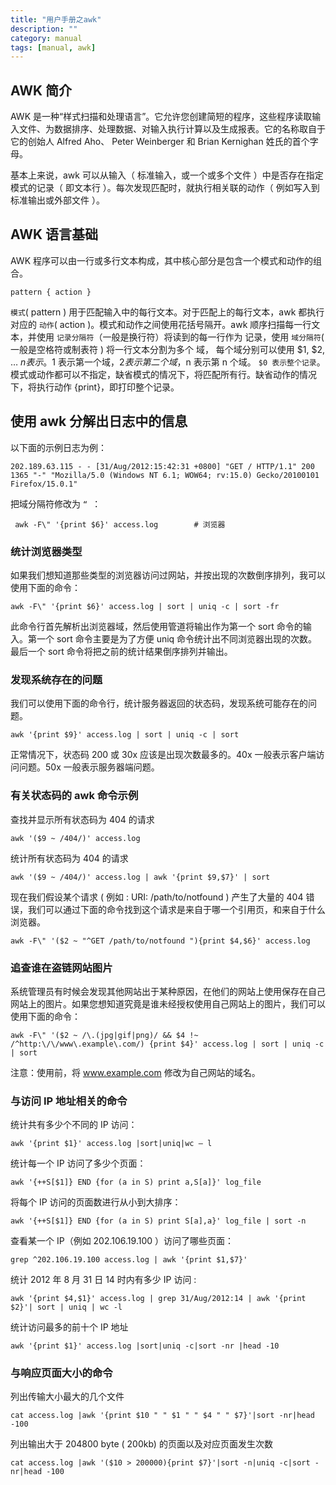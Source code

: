 ```yaml
---
title: "用户手册之awk"
description: ""
category: manual
tags: [manual, awk]
---
```


## AWK 简介
AWK 是一种“样式扫描和处理语言”。它允许您创建简短的程序，这些程序读取输入文件、为数据排序、处理数据、对输入执行计算以及生成报表。它的名称取自于它的创始人 Alfred Aho、 Peter Weinberger 和 Brian Kernighan 姓氏的首个字母。

基本上来说，awk 可以从输入（ 标准输入，或一个或多个文件 ）中是否存在指定模式的记录（ 即文本行 ）。每次发现匹配时，就执行相关联的动作（ 例如写入到标准输出或外部文件 ）。

## AWK 语言基础
AWK 程序可以由一行或多行文本构成，其中核心部分是包含一个模式和动作的组合。

	pattern { action }

`模式`( pattern ) 用于匹配输入中的每行文本。对于匹配上的每行文本，awk 都执行对应的 `动作`( action )。模式和动作之间使用花括号隔开。awk 顺序扫描每一行文本，并使用 `记录分隔符`（一般是换行符）将读到的每一行作为 记录，使用 `域分隔符`( 一般是空格符或制表符 ) 将一行文本分割为多个 域， 每个域分别可以使用 $1, $2, … $n 表示。$1 表示第一个域，$2 表示第二个域，$n 表示第 n 个域。 `$0 表示整个记录`。模式或动作都可以不指定，缺省模式的情况下，将匹配所有行。缺省动作的情况下，将执行动作 {print}，即打印整个记录。

## 使用 awk 分解出日志中的信息
以下面的示例日志为例：
 
	202.189.63.115 - - [31/Aug/2012:15:42:31 +0800] "GET / HTTP/1.1" 200 1365 "-" "Mozilla/5.0 (Windows NT 6.1; WOW64; rv:15.0) Gecko/20100101 Firefox/15.0.1"

把域分隔符修改为 `“ `：

	 awk -F\" '{print $6}' access.log        # 浏览器

### 统计浏览器类型
如果我们想知道那些类型的浏览器访问过网站，并按出现的次数倒序排列，我可以使用下面的命令：

 	awk -F\" '{print $6}' access.log | sort | uniq -c | sort -fr
此命令行首先解析出浏览器域，然后使用管道将输出作为第一个 sort 命令的输入。第一个 sort 命令主要是为了方便 uniq 命令统计出不同浏览器出现的次数。最后一个 sort 命令将把之前的统计结果倒序排列并输出。

### 发现系统存在的问题
我们可以使用下面的命令行，统计服务器返回的状态码，发现系统可能存在的问题。

 	awk '{print $9}' access.log | sort | uniq -c | sort
正常情况下，状态码 200 或 30x 应该是出现次数最多的。40x 一般表示客户端访问问题。50x 一般表示服务器端问题。

### 有关状态码的 awk 命令示例
查找并显示所有状态码为 404 的请求

 	awk '($9 ~ /404/)' access.log
统计所有状态码为 404 的请求

 	awk '($9 ~ /404/)' access.log | awk '{print $9,$7}' | sort
现在我们假设某个请求 ( 例如 : URI: /path/to/notfound ) 产生了大量的 404 错误，我们可以通过下面的命令找到这个请求是来自于哪一个引用页，和来自于什么浏览器。

 	awk -F\" '($2 ~ "^GET /path/to/notfound "){print $4,$6}' access.log

### 追查谁在盗链网站图片
系统管理员有时候会发现其他网站出于某种原因，在他们的网站上使用保存在自己网站上的图片。如果您想知道究竟是谁未经授权使用自己网站上的图片，我们可以使用下面的命令：

 	awk -F\" '($2 ~ /\.(jpg|gif|png)/ && $4 !~ /^http:\/\/www\.example\.com/) {print $4}' access.log | sort | uniq -c | sort
注意：使用前，将 www.example.com 修改为自己网站的域名。
### 与访问 IP 地址相关的命令
统计共有多少个不同的 IP 访问：

 	awk '{print $1}' access.log |sort|uniq|wc – l
统计每一个 IP 访问了多少个页面：

 	awk '{++S[$1]} END {for (a in S) print a,S[a]}' log_file
将每个 IP 访问的页面数进行从小到大排序：

 	awk '{++S[$1]} END {for (a in S) print S[a],a}' log_file | sort -n
查看某一个 IP（例如 202.106.19.100 ）访问了哪些页面：

 	grep ^202.106.19.100 access.log | awk '{print $1,$7}'
统计 2012 年 8 月 31 日 14 时内有多少 IP 访问 :

	awk '{print $4,$1}' access.log | grep 31/Aug/2012:14 | awk '{print $2}'| sort | uniq | wc -l
统计访问最多的前十个 IP 地址

 	awk '{print $1}' access.log |sort|uniq -c|sort -nr |head -10

### 与响应页面大小的命令
列出传输大小最大的几个文件

 	cat access.log |awk '{print $10 " " $1 " " $4 " " $7}'|sort -nr|head -100
列出输出大于 204800 byte ( 200kb) 的页面以及对应页面发生次数

 	cat access.log |awk '($10 > 200000){print $7}'|sort -n|uniq -c|sort -nr|head -100

